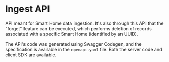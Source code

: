 # Ingest API

API meant for Smart Home data ingestion. It's also through this API that the "forget" feature can be executed, which performs deletion of records associated with a specific Smart Home (identified by an UUID).

The API's code was generated using Swagger Codegen, and the specification is available in the `openapi.yaml` file.
Both the server code and client SDK are available.
